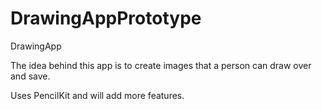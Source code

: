 # DrawingAppPrototype
DrawingApp

The idea behind this app is to create images that a person can draw over and save. 

Uses PencilKit and will add more features.
